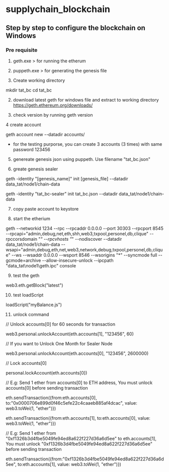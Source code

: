 # supplychain_blockchain

## Step by step to configure the blockchain on Windows

### Pre requisite
1. geth.exe > for running the etherum
2. puppeth.exe > for generating the genesis file


1. Create working directory

mkdir tat_bc
cd tat_bc

2. download latest geth for windows file and extract to working directory
https://geth.ethereum.org/downloads/

3. check version by running
geth version

4 create account

geth account new --datadir accounts/

* for the testing purporse, you can create 3 accounts (3 times) with same password 123456

5. genereate genesis json using puppeth. Use filename "tat_bc.json"

6. greate genesis sealer

geth -identity "[genesis_name]" init [genesis_file] --datadir data_tat/node1/chain-data

geth -identity "tat_bc-sealer" init tat_bc.json --datadir data_tat/node1/chain-data

7. copy paste account to keystore

8. start the etherium

geth --networkid 1234 --rpc --rpcaddr 0.0.0.0 --port 30303 --rpcport 8545 --rpcapi="admin,debug,net,eth,shh,web3,txpool,personel,db,clique" --rpccorsdomain "*" --rpcvhosts "*" --nodiscover --datadir data_tat/node1/chain-data --wsapi="admin,debug,eth,net,web3,network,debug,txpool,personel,db,clique" --ws --wsaddr 0.0.0.0 --wsport 8546 --wsorigins "*" --syncmode full --gcmode=archive --allow-insecure-unlock --ipcpath "data_tat\node1\geth.ipc" console 

9. test the geth

web3.eth.getBlock("latest")

10. test loadScript

loadScript("myBalance.js")

11. unlock command

// Unlock accounts[0] for 60 seconds for transaction

web3.personal.unlockAccount(eth.accounts[1], "123456", 60)

// If you want to Unlock One Month for Sealer Node

web3.personal.unlockAccount(eth.accounts[0], "123456", 2600000)

// Lock accounts[0]

personal.lockAccount(eth.accounts[0])


// E.g: Send 1 ether from accounts[0] to ETH address, You must unlock accounts[0] before sending transaction

eth.sendTransaction({from:eth.accounts[0], to:"0x0000706e899d0f46c5efe22c4caaeb885af4dcac", value: web3.toWei(1, "ether")})

eth.sendTransaction({from:eth.accounts[1], to:eth.accounts[0], value: web3.toWei(1, "ether")})

// E.g: Send 1 ether from "0xf1326b3d4fbe5049fe94ed8a622f227d36a6d5ee" to eth.accounts[1], You must unlock "0xf1326b3d4fbe5049fe94ed8a622f227d36a6d5ee" before sending transaction

eth.sendTransaction({from:"0xf1326b3d4fbe5049fe94ed8a622f227d36a6d5ee", to:eth.accounts[1], value: web3.toWei(1, "ether")})


